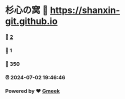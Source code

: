 # 杉心の窝 :link: https://shanxin-git.github.io 
### :page_facing_up: [2](https://shanxin-git.github.io/tag.html) 
### :speech_balloon: 1 
### :hibiscus: 350 
### :alarm_clock: 2024-07-02 19:46:46 
### Powered by :heart: [Gmeek](https://github.com/Meekdai/Gmeek)
